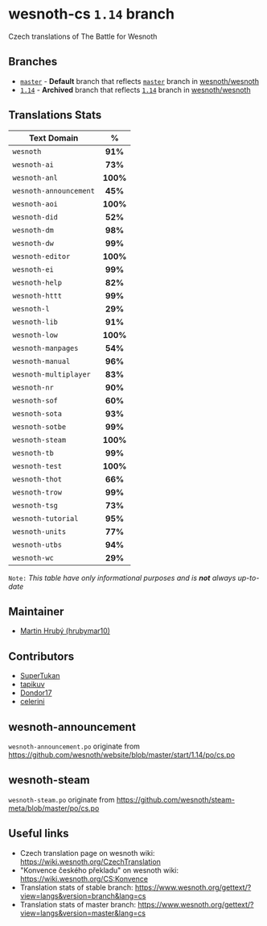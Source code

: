 # wesnoth-cs `1.14` branch
Czech translations of The Battle for Wesnoth

## Branches
* [`master`](https://github.com/hrubymar10/wesnoth-cs/tree/master) - **Default** branch that reflects [`master`](https://github.com/wesnoth/wesnoth/tree/master) branch in [wesnoth/wesnoth](https://github.com/wesnoth/wesnoth)
* [`1.14`](https://github.com/hrubymar10/wesnoth-cs/tree/1.14) - **Archived** branch that reflects [`1.14`](https://github.com/wesnoth/wesnoth/tree/1.14) branch in [wesnoth/wesnoth](https://github.com/wesnoth/wesnoth)

## Translations Stats
| Text Domain            | %        |
| ---------------------- |:--------:|
| `wesnoth`              | **91%**  |
| `wesnoth-ai`           | **73%**  |
| `wesnoth-anl`          | **100%** |
| `wesnoth-announcement` | **45%**  |
| `wesnoth-aoi`          | **100%** |
| `wesnoth-did`          | **52%**  |
| `wesnoth-dm`           | **98%**  |
| `wesnoth-dw`           | **99%**  |
| `wesnoth-editor`       | **100%** |
| `wesnoth-ei`           | **99%**  |
| `wesnoth-help`         | **82%**  |
| `wesnoth-httt`         | **99%**  |
| `wesnoth-l`            | **29%**  |
| `wesnoth-lib`          | **91%**  |
| `wesnoth-low`          | **100%** |
| `wesnoth-manpages`     | **54%**  |
| `wesnoth-manual`       | **96%**  |
| `wesnoth-multiplayer`  | **83%**  |
| `wesnoth-nr`           | **90%**  |
| `wesnoth-sof`          | **60%**  |
| `wesnoth-sota`         | **93%**  |
| `wesnoth-sotbe`        | **99%**  |
| `wesnoth-steam`        | **100%** |
| `wesnoth-tb`           | **99%**  |
| `wesnoth-test`         | **100%** |
| `wesnoth-thot`         | **66%**  |
| `wesnoth-trow`         | **99%**  |
| `wesnoth-tsg`          | **73%**  |
| `wesnoth-tutorial`     | **95%**  |
| `wesnoth-units`        | **77%**  |
| `wesnoth-utbs`         | **94%**  |
| `wesnoth-wc`           | **29%**  |

`Note:` *This table have only informational purposes and is **not** always up-to-date*

## Maintainer
* [Martin Hrubý (hrubymar10)](https://github.com/hrubymar10)

## Contributors
* [SuperTukan](https://github.com/SuperTukan)
* [tapikuv](https://github.com/tapikuv)
* [Dondor17](https://github.com/Dondor17)
* [celerini](https://github.com/celerini)

## wesnoth-announcement
`wesnoth-announcement.po` originate from https://github.com/wesnoth/website/blob/master/start/1.14/po/cs.po

## wesnoth-steam
`wesnoth-steam.po` originate from https://github.com/wesnoth/steam-meta/blob/master/po/cs.po

## Useful links
* Czech translation page on wesnoth wiki: https://wiki.wesnoth.org/CzechTranslation
* "Konvence českého překladu" on wesnoth wiki: https://wiki.wesnoth.org/CS:Konvence
* Translation stats of stable branch: https://www.wesnoth.org/gettext/?view=langs&version=branch&lang=cs
* Translation stats of master branch: https://www.wesnoth.org/gettext/?view=langs&version=master&lang=cs
